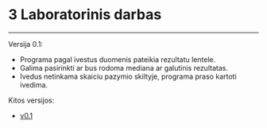# 3 Laboratorinis darbas
---
Versija 0.1:
* Programa pagal ivestus duomenis pateikia rezultatu lentele.
* Galima pasirinkti ar bus rodoma mediana ar galutinis rezultatas.
* Ivedus netinkama skaiciu pazymio skiltyje, programa praso kartoti ivedima.

Kitos versijos:
* [v0.1](https://github.com/Rusliz/3-darbas/blob/v0.1/main.cpp)
